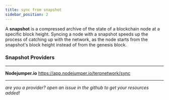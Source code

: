 ```yaml
---
title: sync from snapshot
sidebar_position: 2
---
```

A **snapshot** is a compressed archive of the state of a blockchain node at a specific block height. Syncing a node with a snapshot speeds up the process of catching up with the network, as the node starts from the snapshot's block height instead of from the genesis block.


### Snapshot Providers



___

**Nodejumper.io** https://app.nodejumper.io/terpnetwork/sync
___
*are you a provider? open an issue in the github to get your resources added!*